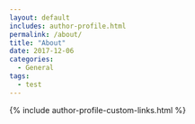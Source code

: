 ```yaml
---
layout: default
includes: author-profile.html
permalink: /about/
title: "About"
date: 2017-12-06
categories:
  - General
tags:
  - test
---
```

{% include author-profile-custom-links.html %}
